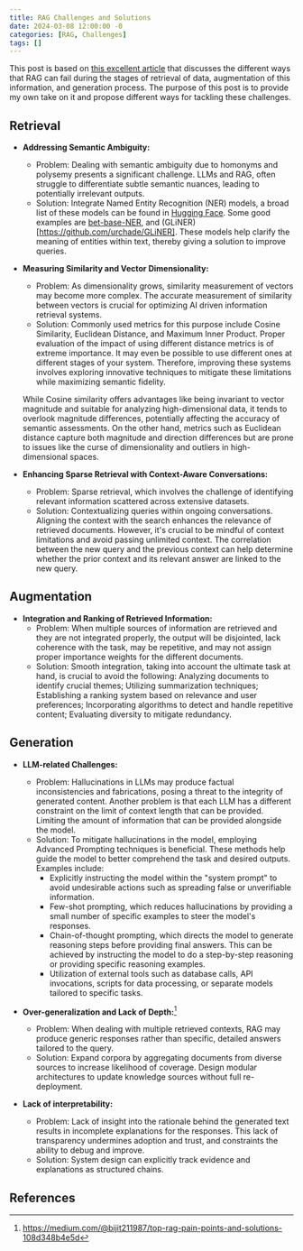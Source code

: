 ```yaml
---
title: RAG Challenges and Solutions
date: 2024-03-08 12:00:00 -0
categories: [RAG, Challenges]
tags: []
---
```


This post is based on [this excellent article](https://cloudatlas.me/why-do-rag-pipelines-fail-advanced-rag-patterns-part1-841faad8b3c2) that discusses the different ways that RAG can fail during the stages of retrieval of data, augmentation of this information, and generation process. The purpose of this post is to provide my own take on it and propose different ways for tackling these challenges.

## Retrieval

- **Addressing Semantic Ambiguity:** 
    - Problem: Dealing with semantic ambiguity due to homonyms and polysemy presents a significant challenge. LLMs and RAG, often struggle to differentiate subtle semantic nuances, leading to potentially irrelevant outputs.
    - Solution: Integrate Named Entity Recognition (NER) models, a broad list of these models can be found in [Hugging Face](https://huggingface.co/models?other=named-entity-recognition). Some good examples are [bet-base-NER](https://huggingface.co/dslim/bert-base-NER), and (GLiNER)[https://github.com/urchade/GLiNER]. These models help clarify the meaning of entities within text, thereby giving a solution to improve queries. 

- **Measuring Similarity and Vector Dimensionality:**
    - Problem: As dimensionality grows, similarity measurement of vectors may become more complex. The accurate measurement of similarity between vectors is crucial for optimizing AI driven information retrieval systems.
    - Solution: Commonly used metrics for this purpose include Cosine Similarity, Euclidean Distance, and Maximum Inner Product. Proper evaluation of the impact of using different distance metrics is of extreme importance. It may even be possible to use different ones at different stages of your system. Therefore, improving these systems involves exploring innovative techniques to mitigate these limitations while maximizing semantic fidelity. 
    
    While Cosine similarity offers advantages like being invariant to vector magnitude and suitable for analyzing high-dimensional data, it tends to overlook magnitude differences, potentially affecting the accuracy of semantic assessments. On the other hand, metrics such as Euclidean distance capture both magnitude and direction differences but are prone to issues like the curse of dimensionality and outliers in high-dimensional spaces. 

- **Enhancing Sparse Retrieval with Context-Aware Conversations:**
    - Problem: Sparse retrieval, which involves the challenge of identifying relevant information scattered across extensive datasets.
    - Solution: Contextualizing queries within ongoing conversations. Aligning the context with the search enhances the relevance of retrieved documents. However, it's crucial to be mindful of context limitations and avoid passing unlimited context. The correlation between the new query and the previous context can help determine whether the prior context and its relevant answer are linked to the new query.


## Augmentation

- **Integration and Ranking of Retrieved Information:**
    - Problem: When multiple sources of information are retrieved and they are not integrated properly, the output will be disjointed, lack coherence with the task, may be repetitive, and may not assign proper importance weights for the different documents.
    - Solution: Smooth integration, taking into account the ultimate task at hand, is crucial to avoid the following: Analyzing documents to identify crucial themes; Utilizing summarization techniques; Establishing a ranking system based on relevance and user preferences; Incorporating algorithms to detect and handle repetitive content; Evaluating diversity to mitigate redundancy.

## Generation

- **LLM-related Challenges:**
    - Problem: Hallucinations in LLMs may produce factual inconsistencies and fabrications, posing a threat to the integrity of generated content. Another problem is that each LLM has a different constraint on the limit of context length that can be provided. Limiting the amount of information that can be provided alongside the model.
    - Solution: To mitigate hallucinations in the model, employing Advanced Prompting techniques is beneficial. These methods help guide the model to better comprehend the task and desired outputs. Examples include:
        - Explicitly instructing the model within the "system prompt" to avoid undesirable actions such as spreading false or unverifiable information.
        - Few-shot prompting, which reduces hallucinations by providing a small number of specific examples to steer the model's responses.
        - Chain-of-thought prompting, which directs the model to generate reasoning steps before providing final answers. This can be achieved by instructing the model to do a step-by-step reasoning or providing specific reasoning examples.
        - Utilization of external tools such as database calls, API invocations, scripts for data processing, or separate models tailored to specific tasks.

- **Over-generalization and Lack of Depth:**[^footnote]
    - Problem: When dealing with multiple retrieved contexts, RAG may produce generic responses rather than specific, detailed answers tailored to the query.
    - Solution: Expand corpora by aggregating documents from diverse sources to increase likelihood of coverage. Design modular architectures to update knowledge sources without full re-deployment.

- **Lack of interpretability:**
    - Problem: Lack of insight into the rationale behind the generated text results in incomplete explanations for the responses. This lack of transparency undermines adoption and trust, and constraints the ability to debug and improve.
    - Solution: System design can explicitly track evidence and explanations as structured chains.

## References
[^footnote]: https://medium.com/@bijit211987/top-rag-pain-points-and-solutions-108d348b4e5d